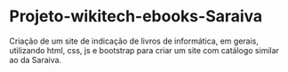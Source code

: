 # Projeto-wikitech-ebooks-Saraiva
Criação de um site de indicação de livros de informática, em gerais, utilizando html, css, js e bootstrap para criar um site com catálogo similar ao da Saraiva.
